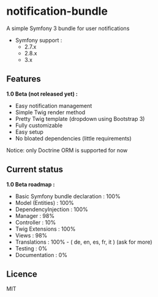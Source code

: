 # notification-bundle
A simple Symfony 3 bundle for user notifications
* Symfony support :
  * 2.7.x
  * 2.8.x
  * 3.x

## Features

__1.0 Beta (not released yet) :__

- Easy notification management
- Simple Twig render method
- Pretty Twig template (dropdown using Bootstrap 3)
- Fully customizable
- Easy setup
- No bloated dependencies (little requirements)

Notice: only Doctrine ORM is supported for now

## Current status

__1.0 Beta roadmap :__

- Basic Symfony bundle declaration : 100%
- Model (Entities) : 100%
- DependencyInjection : 100%
- Manager : 98%
- Controller : 10%
- Twig Extensions : 100%
- Views : 98%
- Translations : 100% - ( de, en, es, fr, it ) (ask for more)
- Testing : 0%
- Documentation : 0%

## Licence
MIT
